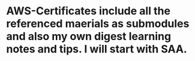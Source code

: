 # AWS-Certificates include all the referenced maerials as submodules and also my own digest learning notes and tips. I will start with SAA.
